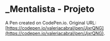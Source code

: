 # _Mentalista - Projeto

A Pen created on CodePen.io. Original URL: [https://codepen.io/valeriacabral/pen/JjxrQNG](https://codepen.io/valeriacabral/pen/JjxrQNG).

